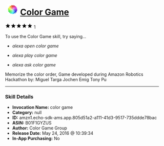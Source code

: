 # &nbsp;<img src="skill_icon" alt="Color Game icon" width="36"> [Color Game](http://alexa.amazon.com/#skills/amzn1.echo-sdk-ams.app.805d51a2-a111-41d3-9517-735ddde78bac)
![5 stars](../../images/ic_star_black_18dp_1x.png)![5 stars](../../images/ic_star_black_18dp_1x.png)![5 stars](../../images/ic_star_black_18dp_1x.png)![5 stars](../../images/ic_star_black_18dp_1x.png)![5 stars](../../images/ic_star_black_18dp_1x.png) 1

To use the Color Game skill, try saying...

* *alexa open color game*

* *alexa play color game*

* *alexa ask color game*

Memorize the color order,
Game developed during Amazon Robotics Hackathon by:
Miguel Targa
Jochen Emig
Tony Pu

***

### Skill Details

* **Invocation Name:** color game
* **Category:** null
* **ID:** amzn1.echo-sdk-ams.app.805d51a2-a111-41d3-9517-735ddde78bac
* **ASIN:** B01F1GYZUS
* **Author:** Color Game Group
* **Release Date:** May 24, 2016 @ 10:39:34
* **In-App Purchasing:** No
